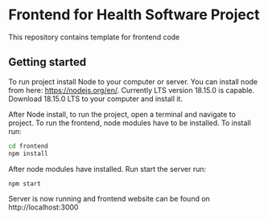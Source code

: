 # Frontend for Health Software Project

This repository contains template for frontend code

## Getting started

To run project install Node to your computer or server. You can install node from here: https://nodejs.org/en/. Currently LTS version 18.15.0 is capable. Download 18.15.0 LTS to your computer and install it. 


After Node install, to run the project, open a terminal and navigate to project. To run the frontend, node modules have to be installed. To install run:

```bash
cd frontend
npm install
```

After node modules have installed. Run start the server run:

```
npm start
```

Server is now running and frontend website can be found on http://localhost:3000


